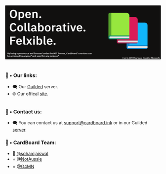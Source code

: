 <!-- Banner -->
![Banner Art (Rounded)](https://github.com/cardboard-ink/.github/blob/main/art/banner-rounded.png)

#

<!-- Links -->
### 🔗 • Our links:

- 🗨️ Our [Guilded](https://guilded.gg/CardBoard) server.
- 🌐 Our offical [site](https://cardboard.ink).

#

<!-- Contact us -->

### 📲 • Contact us:

- 🗨️ You can contact us at [support@cardboard.ink](mailto:support@cardboard.ink) or in our Guilded [server](https://guilded.gg/CardBoard)

<!-- Team -->

### 👥 • CardBoard Team:

- 👑 [@sohamjaiswal](https://github.com/sohamjaiswal)
- ⭐ [@NotAussie](https://github.com/notaussie)
- ⭐ [@G4MN](https://github.com/g4mn)

